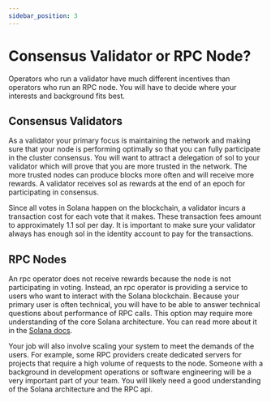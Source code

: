 ```yaml
---
sidebar_position: 3
---
```


# Consensus Validator or RPC Node?

Operators who run a validator have much different incentives than operators who run an RPC node.  You will have to decide where your interests and background fits best.

## Consensus Validators

As a validator your primary focus is maintaining the network and making sure that your node is performing optimally so that you can fully participate in the cluster consensus.  You will want to attract a delegation of sol to your validator which will prove that you are more trusted in the network. The more trusted nodes can produce blocks more often and will receive more rewards. A validator receives sol as rewards at the end of an epoch for participating in consensus.

Since all votes in Solana happen on the blockchain, a validator incurs a transaction cost for each vote that it makes.  These transaction fees amount to approximately 1.1 sol per day.  It is important to make sure your validator always has enough sol in the identity account to pay for the transactions.

## RPC Nodes

An rpc operator does not receive rewards because the node is not participating in voting. Instead, an rpc operator is providing a service to users who want to interact with the Solana blockchain.  Because your primary user is often technical, you will have to be able to answer technical questions about performance of RPC calls.  This option may require more understanding of the core Solana architecture.  You can read more about it in the [Solana docs](https://docs.solana.com/cluster/overview).

Your job will also involve scaling your system to meet the demands of the users. For example, some RPC providers create dedicated servers for projects that require a high volume of requests to the node. Someone with a background in development operations or software engineering will be a very important part of your team.  You will likely need a good understanding of the Solana architecture and the RPC api.
